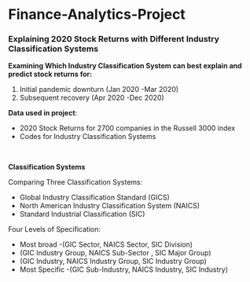# Finance-Analytics-Project

### Explaining 2020 Stock Returns with Different Industry Classification Systems

**Examining Which Industry Classification System can best explain and predict stock returns for:**
1. Initial pandemic downturn (Jan 2020 -Mar 2020)
2. Subsequent recovery (Apr 2020 -Dec 2020)

**Data used in project**:
* 2020 Stock Returns for 2700 companies in the Russell 3000 index
* Codes for Industry Classification Systems
<br>

**Classification Systems**

Comparing Three Classification Systems:
* Global Industry Classification Standard (GICS)
* North American Industry Classification System (NAICS)
* Standard Industrial Classification (SIC)

Four Levels of Specification:
* Most broad -(GIC Sector, NAICS Sector, SIC Division)
* (GIC Industry Group, NAICS Sub-Sector , SIC Major Group)
* (GIC Industry, NAICS Industry Group, SIC Industry Group)
* Most Specific -(GIC Sub-Industry, NAICS Industry, SIC Industry)
